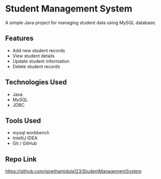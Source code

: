 # Student Management System

A simple Java project for managing student data using MySQL database.

## Features
- Add new student records
- View student details
- Update student information
- Delete student records

## Technologies Used
- Java
- MySQL
- JDBC
  
## Tools Used
- mysql workbench
- IntelliJ IDEA
- Git / GitHub

## Repo Link
https://github.com/gowthamidola123/StudentManagementSystem
